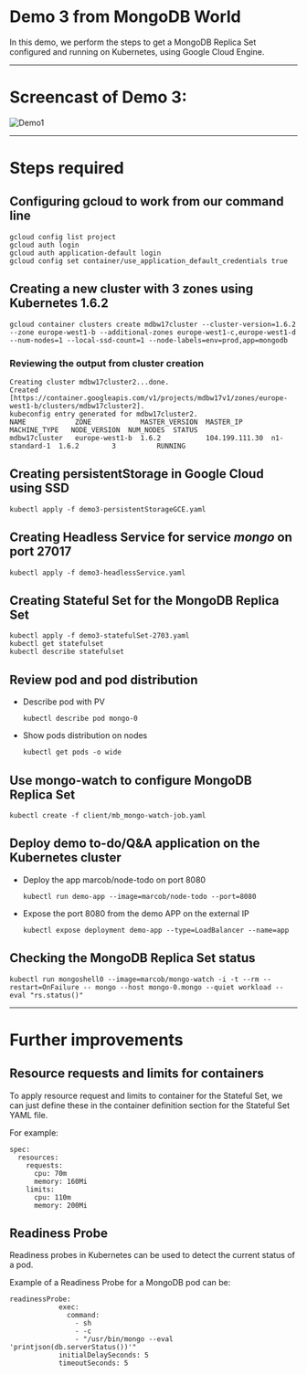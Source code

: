 # Demo 3 from MongoDB World 

In this demo, we perform the steps to get a MongoDB Replica Set configured and running on Kubernetes, using Google Cloud Engine.


---------

# Screencast of Demo 3:

![Demo1](demo3.gif)


---------
# Steps required 

## Configuring gcloud to work from our command line
```
gcloud config list project
gcloud auth login
gcloud auth application-default login
gcloud config set container/use_application_default_credentials true
```

## Creating a new cluster with 3 zones using Kubernetes 1.6.2
```
gcloud container clusters create mdbw17cluster --cluster-version=1.6.2 --zone europe-west1-b --additional-zones europe-west1-c,europe-west1-d --num-nodes=1 --local-ssd-count=1 --node-labels=env=prod,app=mongodb
```

### Reviewing the output from cluster creation
```
Creating cluster mdbw17cluster2...done.
Created [https://container.googleapis.com/v1/projects/mdbw17v1/zones/europe-west1-b/clusters/mdbw17cluster2].
kubeconfig entry generated for mdbw17cluster2.
NAME            ZONE            MASTER_VERSION  MASTER_IP       MACHINE_TYPE   NODE_VERSION  NUM_NODES  STATUS
mdbw17cluster   europe-west1-b  1.6.2           104.199.111.30  n1-standard-1  1.6.2        3          RUNNING
```

## Creating persistentStorage in Google Cloud using SSD
```
kubectl apply -f demo3-persistentStorageGCE.yaml
```

## Creating Headless Service for service _mongo_ on port 27017
```
kubectl apply -f demo3-headlessService.yaml
```


## Creating Stateful Set for the MongoDB Replica Set
```
kubectl apply -f demo3-statefulSet-2703.yaml
kubectl get statefulset
kubectl describe statefulset
```

## Review pod and pod distribution


- Describe pod with PV 
	```
	kubectl describe pod mongo-0
	```

- Show pods distribution on nodes

	```
	kubectl get pods -o wide
	```


## Use mongo-watch to configure MongoDB Replica Set
```
kubectl create -f client/mb_mongo-watch-job.yaml
```


## Deploy demo to-do/Q&A application on the Kubernetes cluster
- Deploy the app marcob/node-todo on port 8080
	```
	kubectl run demo-app --image=marcob/node-todo --port=8080
	```
	
- Expose the port 8080 from the demo APP on the external IP 

	```
	kubectl expose deployment demo-app --type=LoadBalancer --name=app
	```


## Checking the MongoDB Replica Set status

```
kubectl run mongoshell0 --image=marcob/mongo-watch -i -t --rm --restart=OnFailure -- mongo --host mongo-0.mongo --quiet workload --eval "rs.status()"
```

---------

# Further improvements

## Resource requests and limits for containers

To apply resource request and limits to container for the Stateful Set, we can just define these in the container definition section for the Stateful Set YAML file.

For example:

```
spec:
  resources:
    requests:
      cpu: 70m
      memory: 160Mi
    limits:
      cpu: 110m
      memory: 200Mi
```

## Readiness Probe

Readiness probes in Kubernetes can be used to detect the current status of a pod. 

Example of a Readiness Probe for a MongoDB pod can be:

```
readinessProbe:
            exec:
              command:
                - sh
                - -c
                - "/usr/bin/mongo --eval 'printjson(db.serverStatus())'"
            initialDelaySeconds: 5
            timeoutSeconds: 5
```

